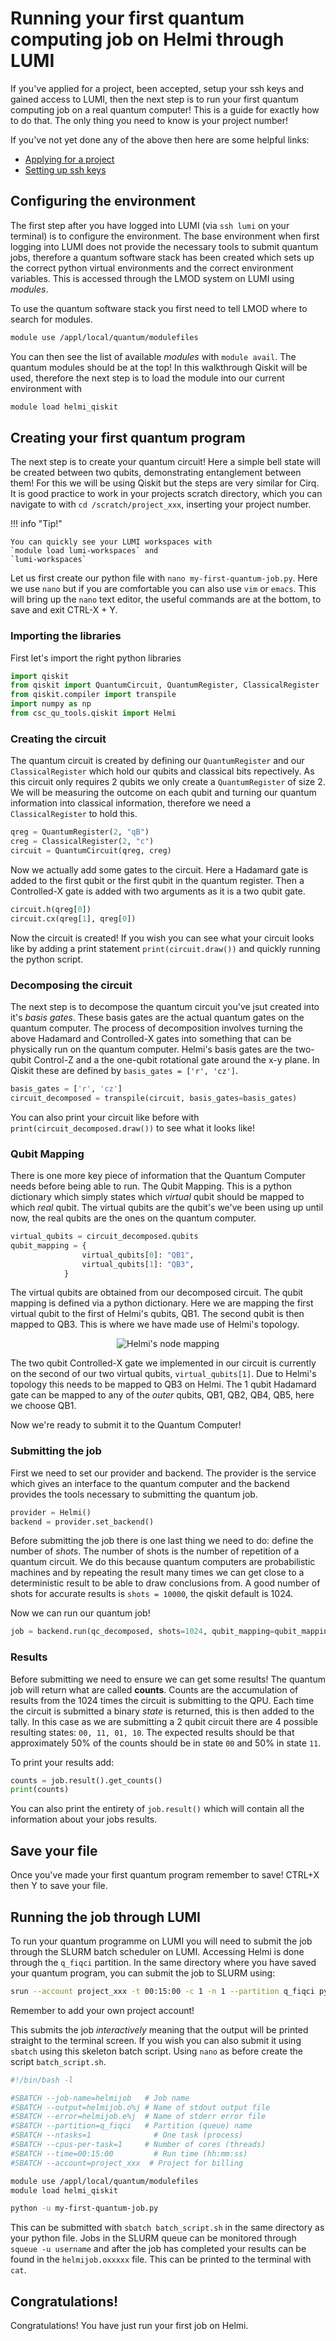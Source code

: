 # Running your first quantum computing job on Helmi through LUMI

If you've applied for a project, been accepted, setup your ssh keys and gained access to LUMI, then the next step is to run your first quantum computing job on a real quantum computer! This is a guide for exactly how to do that. The only thing you need to know is your project number! 

If you've not yet done any of the above then here are some helpful links:

- [Applying for a project](../helmi_accounts/#lumi-helmi-projects-vs.-regular-lumi-projects)
- [Setting up ssh keys](../helmi_quick/#connecting-to-lumi)


## Configuring the environment

The first step after you have logged into LUMI (via `ssh lumi` on your terminal) is to configure the environment. The base environment when first logging into LUMI does not provide the necessary tools to submit quantum jobs, therefore a quantum software stack has been created which sets up the correct python virtual environments and the correct environment variables. This is accessed through the LMOD system on LUMI using *modules*.

To use the quantum software stack you first need to tell LMOD where to search for modules. 

```bash
module use /appl/local/quantum/modulefiles
```

You can then see the list of available *modules* with `module avail`. The quantum modules should be at the top! In this walkthrough Qiskit will be used, therefore the next step is to load the module into our current environment with

```bash
module load helmi_qiskit
```


## Creating your first quantum program

The next step is to create your quantum circuit! Here a simple bell state will be created between two qubits, demonstrating entanglement between them! For this we will be using Qiskit but the steps are very similar for Cirq. It is good practice to work in your projects scratch directory, which you can navigate to with `cd /scratch/project_xxx`, inserting your project number.

!!! info "Tip!"
	
	You can quickly see your LUMI workspaces with
	`module load lumi-workspaces` and
	`lumi-workspaces`

Let us first create our python file with `nano my-first-quantum-job.py`. Here we use `nano` but if you are comfortable you can also use `vim` or `emacs`. This will bring up the `nano` text editor, the useful commands are at the bottom, to save and exit CTRL-X + Y.

### Importing the libraries

First let's import the right python libraries

```python
import qiskit
from qiskit import QuantumCircuit, QuantumRegister, ClassicalRegister
from qiskit.compiler import transpile
import numpy as np
from csc_qu_tools.qiskit import Helmi
```

### Creating the circuit

The quantum circuit is created by defining our `QuantumRegister` and our `ClassicalRegister` which hold our qubits and classical bits repectively. As this circuit only requires 2 qubits we only create a `QuantumRegister` of size 2. We will be measuring the outcome on each qubit and turning our quantum information into classical information, therefore we need a `ClassicalRegister` to hold this. 

```python
qreg = QuantumRegister(2, "qB")
creg = ClassicalRegister(2, "c")
circuit = QuantumCircuit(qreg, creg)
```

Now we actually add some gates to the circuit. Here a Hadamard gate is added to the first qubit or the first qubit in the quantum register. Then a Controlled-X gate is added with two arguments as it is a two qubit gate. 

```python
circuit.h(qreg[0])
circuit.cx(qreg[1], qreg[0])
```

Now the circuit is created! If you wish you can see what your circuit looks like by adding a print statement `print(circuit.draw())` and quickly running the python script. 

### Decomposing the circuit

The next step is to decompose the quantum circuit you've jsut created into it's *basis gates*. These basis gates are the actual quantum gates on the quantum computer. The process of decomposition involves turning the above Hadamard and Controlled-X gates into something that can be physically run on the quantum computer. Helmi's basis gates are the two-qubit Control-Z and a the one-qubit rotational gate around the x-y plane. In Qiskit these are defined by `basis_gates = ['r', 'cz']`. 

```python
basis_gates = ['r', 'cz']
circuit_decomposed = transpile(circuit, basis_gates=basis_gates)
```
You can also print your circuit like before with `print(circuit_decomposed.draw())` to see what it looks like! 

### Qubit Mapping

There is one more key piece of information that the Quantum Computer needs before being able to run. The Qubit Mapping. This is a python dictionary which simply states which *virtual* qubit should be mapped to which *real* qubit. The virtual qubits are the qubit's we've been using up until now, the real qubits are the ones on the quantum computer. 

```python
virtual_qubits = circuit_decomposed.qubits
qubit_mapping = {
                virtual_qubits[0]: "QB1",
                virtual_qubits[1]: "QB3",
            }
```

The virtual qubits are obtained from our decomposed circuit. The qubit mapping is defined via a python dictionary. Here we are mapping the first virtual qubit to the first of Helmi's qubits, QB1. The second qubit is then mapped to QB3. This is where we have made use of Helmi's topology. 

<p align="center">
    <img src="../../../img/helmi_mapping.png" alt="Helmi's node mapping">
</p>


The two qubit Controlled-X gate we implemented in our circuit is currently on the second of our two virtual qubits, `virtual_qubits[1]`. Due to Helmi's topology this needs to be mapped to QB3 on Helmi. The 1 qubit Hadamard gate can be mapped to any of the *outer* qubits, QB1, QB2, QB4, QB5, here we choose QB1. 

Now we're ready to submit it to the Quantum Computer!

### Submitting the job

First we need to set our provider and backend. The provider is the service which gives an interface to the quantum computer and the backend provides the tools necessary to submitting the quantum job. 

```python
provider = Helmi()
backend = provider.set_backend()
```

Before submitting the job there is one last thing we need to do: define the number of *shots*. The number of shots is the number of repetition of a quantum circuit. We do this because quantum computers are probabilistic machines and by repeating the result many times we can get close to a deterministic result to be able to draw conclusions from. A good number of shots for accurate results is `shots = 10000`, the qiskit default is 1024. 

Now we can run our quantum job!

```python
job = backend.run(qc_decomposed, shots=1024, qubit_mapping=qubit_mapping)
```

### Results

Before submitting we need to ensure we can get some results! The quantum job will return what are called **counts**. Counts are the accumulation of results from the 1024 times the circuit is submitting to the QPU. Each time the circuit is submitted a binary *state* is returned, this is then added to the tally.  In this case as we are submitting a 2 qubit circuit there are 4 possible resulting states: `00, 11, 01, 10`.  The expected results should be that approximately 50% of the counts should be in state `00` and 50% in state `11`.

To print your results add:

```python
counts = job.result().get_counts()
print(counts)
```

You can also print the entirety of `job.result()` which will contain all the information about your jobs results. 

## Save your file

Once you've made your first quantum program remember to save! CTRL+X then Y to save your file. 

## Running the job through LUMI

To run your quantum programme on LUMI you will need to submit the job through the SLURM batch scheduler on LUMI. Accessing Helmi is done through the `q_fiqci` partition. In the same directory where you have saved your quantum program, you can submit the job to SLURM using:

```bash
srun --account project_xxx -t 00:15:00 -c 1 -n 1 --partition q_fiqci python -u my-first-quantum-job.py
```

Remember to add your own project account!

This submits the job *interactively* meaning that the output will be printed straight to the terminal screen. If you wish you can also submit it using `sbatch` using this skeleton batch script. Using `nano` as before create the script `batch_script.sh`. 


```bash
#!/bin/bash -l

#SBATCH --job-name=helmijob   # Job name
#SBATCH --output=helmijob.o%j # Name of stdout output file
#SBATCH --error=helmijob.e%j  # Name of stderr error file
#SBATCH --partition=q_fiqci   # Partition (queue) name
#SBATCH --ntasks=1              # One task (process)
#SBATCH --cpus-per-task=1     # Number of cores (threads)
#SBATCH --time=00:15:00         # Run time (hh:mm:ss)
#SBATCH --account=project_xxx  # Project for billing

module use /appl/local/quantum/modulefiles
module load helmi_qiskit

python -u my-first-quantum-job.py
```
This can be submitted with `sbatch batch_script.sh` in the same directory as your python file. Jobs in the SLURM queue can be monitored through `squeue -u username` and after the job has completed your results can be found in the `helmijob.oxxxxx` file. This can be printed to the terminal with `cat`. 


## Congratulations!

Congratulations! You have just run your first job on Helmi. 

<!-- 

ssh lumi
module use /appl/local/quantum/modulefiles
module load helmi_qiskit

create a simple qubit flipping circuit

	import the correct libs
	create qreg, clreg, and circuit

	set the backend
	transpile circuit
	set qubit mapping
	run the job


create a batch script








 -->